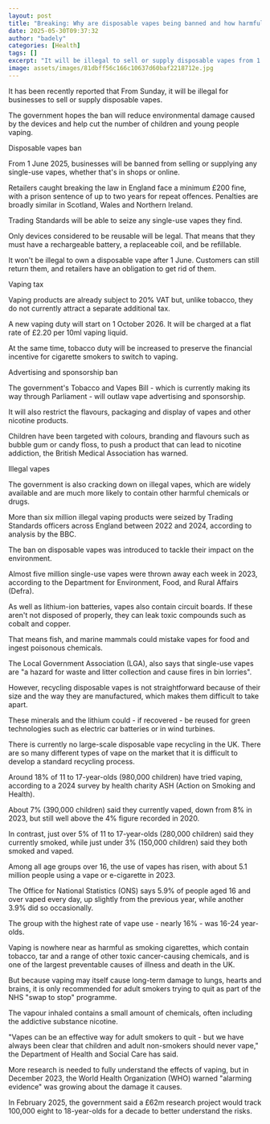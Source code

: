 ```yaml
---
layout: post
title: "Breaking: Why are disposable vapes being banned and how harmful is vaping?"
date: 2025-05-30T09:37:32
author: "badely"
categories: [Health]
tags: []
excerpt: "It will be illegal to sell or supply disposable vapes from 1 June 2025."
image: assets/images/81dbff56c166c10637d60baf2218712e.jpg
---
```


It has been recently reported that From Sunday, it will be illegal for businesses to sell or supply disposable vapes. 

The government hopes the ban will reduce environmental damage caused by the devices and help cut the number of children and young people vaping.

Disposable vapes ban

From 1 June 2025, businesses will be banned from selling or supplying any single-use vapes, whether that's in shops or online.

Retailers caught breaking the law in England face a minimum £200 fine, with a prison sentence of up to two years for repeat offences. Penalties are broadly similar in Scotland, Wales and Northern Ireland. 

Trading Standards will be able to seize any single-use vapes they find.

Only devices considered to be reusable will be legal. That means that they must have a rechargeable battery, a replaceable coil, and be refillable.

It won't be illegal to own a disposable vape after 1 June. Customers can still return them, and retailers have an obligation to get rid of them.

Vaping tax

Vaping products are already subject to 20% VAT but, unlike tobacco, they do not currently attract a separate additional tax.

A new vaping duty will start on 1 October 2026. It will be charged at a flat rate of £2.20 per 10ml vaping liquid.

At the same time, tobacco duty will be increased to preserve the financial incentive for cigarette smokers to switch to vaping.

Advertising and sponsorship ban

The government's Tobacco and Vapes Bill - which is currently making its way through Parliament - will outlaw vape advertising and sponsorship.

It will also restrict the flavours, packaging and display of vapes and other nicotine products. 

Children have been targeted with colours, branding and flavours such as bubble gum or candy floss, to push a product that can lead to nicotine addiction, the British Medical Association has warned.

Illegal vapes

The government is also cracking down on iIlegal vapes, which are widely available and are much more likely to contain other harmful chemicals or drugs.

More than six million illegal vaping products were seized by Trading Standards officers across England between 2022 and 2024, according to analysis by the BBC.

The ban on disposable vapes was introduced to tackle their impact on the environment.

Almost five million single-use vapes were thrown away each week in 2023, according to the Department for Environment, Food, and Rural Affairs (Defra).

As well as lithium-ion batteries, vapes also contain circuit boards. If these aren't not disposed of properly, they can leak toxic compounds such as cobalt and copper.

That means fish, and marine mammals could mistake vapes for food and ingest poisonous chemicals.

The Local Government Association (LGA), also says that single-use vapes are "a hazard for waste and litter collection and cause fires in bin lorries".

However, recycling disposable vapes is not straightforward because of their size and the way they are manufactured, which makes them difficult to take apart.

These minerals and the lithium could - if recovered - be reused for green technologies such as electric car batteries or in wind turbines.

There is currently no large-scale disposable vape recycling in the UK. There are so many different types of vape on the market that it is difficult to develop a standard recycling process.

Around 18% of 11 to 17-year-olds (980,000 children) have tried vaping, according to a 2024 survey by health charity ASH (Action on Smoking and Health).

About 7% (390,000 children) said they currently vaped, down from 8% in 2023, but still well above the 4% figure recorded in 2020.

In contrast, just over 5% of 11 to 17-year-olds (280,000 children) said they currently smoked, while just under 3% (150,000 children) said they both smoked and vaped.

Among all age groups over 16, the use of vapes has risen, with about 5.1 million people using a vape or e-cigarette in 2023. 

The Office for National Statistics (ONS) says 5.9% of people aged 16 and over vaped every day, up slightly from the previous year, while another 3.9% did so occasionally.

The group with the highest rate of vape use - nearly 16% - was 16-24 year-olds.

Vaping is nowhere near as harmful as smoking cigarettes, which contain tobacco, tar and a range of other toxic cancer-causing chemicals, and is one of the largest preventable causes of illness and death in the UK.

But because vaping may itself cause long-term damage to lungs, hearts and brains, it is only recommended for adult smokers trying to quit as part of the NHS "swap to stop" programme.

The vapour inhaled contains a small amount of chemicals, often including the addictive substance nicotine.

"Vapes can be an effective way for adult smokers to quit - but we have always been clear that children and adult non-smokers should never vape," the Department of Health and Social Care has said.

More research is needed to fully understand the effects of vaping, but in December 2023, the World Health Organization (WHO) warned "alarming evidence" was growing about the damage it causes.

In February 2025, the government said a £62m research project would track 100,000 eight to 18-year-olds for a decade to better understand the risks. 

